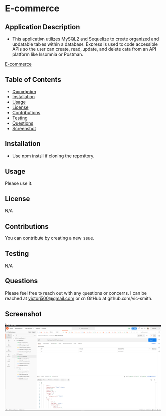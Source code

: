 # E-commerce

## Application Description
- This application utilizes MySQL2 and Sequelize to create organized and updatable tables within a database. Express is used to code accessible APIs so the user can create, read, update, and delete data from an API platform like Insomnia or Postman.

[E-commerce](https://watch.screencastify.com/v/92WZZuZLjLUjNtWxWIKq)

## Table of Contents
* [Description](#application-description)
* [Installation](#installation)
* [Usage](#usage)
* [License](#license)
* [Contributions](#contributions)
* [Testing](#testing)
* [Questions](#questions)
* [Screenshot](#screenshot)

## Installation
- Use npm install if cloning the repository.

## Usage
Please use it.

## License
N/A

## Contributions
You can contribute by creating a new issue.

## Testing
N/A

## Questions
Please feel free to reach out with any questions or concerns. I can be reached at victorj500@gmail.com or on GitHub at github.com/vic-smith.

## Screenshot
![Screenshot](./images/E-commerce.png)

